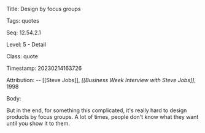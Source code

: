 Title:  Design by focus groups

Tags:   quotes

Seq:    12.54.2.1

Level:  5 - Detail

Class:  quote

Timestamp: 20230214163726

Attribution: -- [[Steve Jobs]], *[[Business Week Interview with Steve Jobs]]*, 1998

Body:

But in the end, for something this complicated, it's really hard to design products by focus groups. A lot of times, people don't know what they want until you show it to them.

